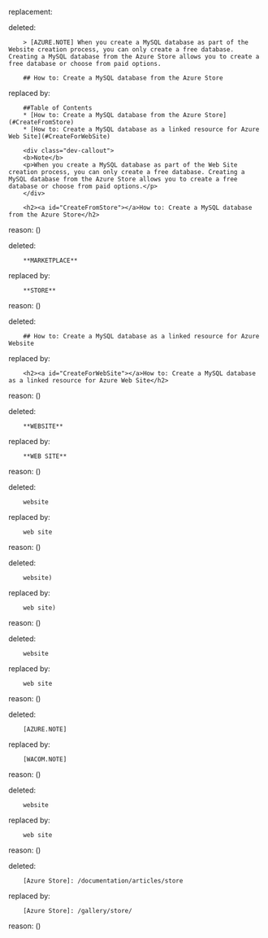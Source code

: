 replacement:

deleted:

		> [AZURE.NOTE] When you create a MySQL database as part of the Website creation process, you can only create a free database. Creating a MySQL database from the Azure Store allows you to create a free database or choose from paid options.
		
		## How to: Create a MySQL database from the Azure Store

replaced by:

		##Table of Contents
		* [How to: Create a MySQL database from the Azure Store](#CreateFromStore)
		* [How to: Create a MySQL database as a linked resource for Azure Web Site](#CreateForWebSite)
		
		<div class="dev-callout"> 
		<b>Note</b> 
		<p>When you create a MySQL database as part of the Web Site creation process, you can only create a free database. Creating a MySQL database from the Azure Store allows you to create a free database or choose from paid options.</p> 
		</div>
		
		<h2><a id="CreateFromStore"></a>How to: Create a MySQL database from the Azure Store</h2>

reason: ()

deleted:

		**MARKETPLACE**

replaced by:

		**STORE**

reason: ()

deleted:

		## How to: Create a MySQL database as a linked resource for Azure Website

replaced by:

		<h2><a id="CreateForWebSite"></a>How to: Create a MySQL database as a linked resource for Azure Web Site</h2>

reason: ()

deleted:

		**WEBSITE**

replaced by:

		**WEB SITE**

reason: ()

deleted:

		website

replaced by:

		web site

reason: ()

deleted:

		website)

replaced by:

		web site)

reason: ()

deleted:

		website

replaced by:

		web site

reason: ()

deleted:

		[AZURE.NOTE]

replaced by:

		[WACOM.NOTE]

reason: ()

deleted:

		website

replaced by:

		web site

reason: ()

deleted:

		[Azure Store]: /documentation/articles/store

replaced by:

		[Azure Store]: /gallery/store/

reason: ()

